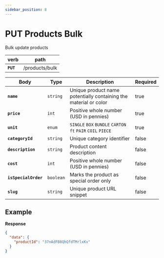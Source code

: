 ```yaml
---
sidebar_position: 8
---
```


# PUT Products Bulk

Bulk update products

| verb      | path           |
| --------- | -------------- |
| **`PUT`** | /products/bulk |

| Body                 | Type      | Description                                                      | Required |
| -------------------- | --------- | ---------------------------------------------------------------- | -------- |
| **`name`**           | `string`  | Unique product name potentially containing the material or color | true     |
| **`price`**          | `int`     | Positive whole number (USD in pennies)                           | true     |
| **`unit`**           | `enum`    | `SINGLE` `BOX` `BUNDLE` `CARTON` `ft` `PAIR` `COIL` `PIECE`      | true     |
| **`categoryId`**     | `string`  | Unique category identifier                                       | false    |
| **`description`**    | `string`  | Product content description                                      | false    |
| **`cost`**           | `int`     | Positive whole number (USD in pennies)                           | false    |
| **`isSpecialOrder`** | `boolean` | Marks the product as special order only                          | false    |
| **`slug`**           | `string`  | Unique product URL snippet                                       | false    |

## Example

**Response**

```json
{
  "data": {
    "productId": "37nAdFB8QhQfdTMrlxKv"
  }
}
```
